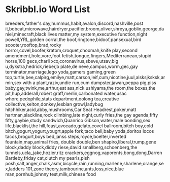 # Skribbl.io Word List

breeders,father's day,hummus,habit,avalon,discord,nashville,post it,bobcat,microwave,hairdryer,pacifier,broom,oliver,shreya,goblin,george,daniel,minecraft,black lives matter,my system,executive function,night powell,YRL,golden corral,the boof,ringtone,bidoof,pansexual,bird scooter,rooftop,brad,rocky horror,covel,boofer,kratom,croquet,choomah,knife play,second amendment,hole,vore,foot fetish,tongue,fingers,Mediterranean,stupid horse,100 gecs,charli xcx,coronavirus,sbeve,utsav,big u,dykstra,hedrick,rieber,b plate,de neve,campus,worm,gec,gay terminator,marriage,lego yoda,gamers gaming,green top,turtle,bee,calpirg,emilye,matt,carson,leif,cum,nicotine,juul,alsksjksksk,armin,sex with a plant,raziv,undie run,cum dumpster,jawan,peppa pig,piss baby,gay,twink,me,arthur,eat ass,nick ushiyama,the room,the boxes,the pit,hup,adderall,robert graff,merlin,carbonated water,usac whore,pedophile,stats department,oolong tea,creative collective,kelton,donkey,lesbian growl,ladybug hitchhiker,acid,abby,mushrooms,Car Seat Headrest,poker,matt hartman,slackline,rock climbing,late night,curly fries,the gay agenda,fifty fifty,gaybie,study sandwich,Quanrico Gibson,water,male bonding,sex life,blacklist,the hill,feast,avocado,gelato,covel ballroom,bitch boy,cold bitch,gogurt,yogurt,yougrt,apple fork,taco bell,baby yoda,doritos locos tacos,brogurt,boys bed,janss steps,royce,boelter,inverted fountain,map,animal fries, double double,ben shapiro,liberal,trump,gene block,daddy block,diddy riese,david smallberg,schoenberg,the tunnels,ucla_jake,hozier,ritz crackers,eggnog,vaporents,bong,dong,Darren Bartleby,friday cat,clutch my pearls,pish posh,salt,anger,chalk,asmr,bicycle,rain,running,marlene,sharlene,orange,sex,ladders 101,zone theory,tambourine,ants,loss,nice,blue man,pornhub,johnny test,milk,chinese food